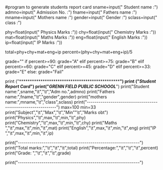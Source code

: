 #program to generate students report card
sname=input(" Student name :")
admno=input(" Admission No. :")
fname=input(" Fathers name :")
mname=input(" Mothers name :")
gender=input(" Gender :")
sclass=input(" class :")

phy=float(input(" Physics Marks :"))
chy=float(input(" Chemistry Marks :"))
mat=float(input(" Maths Marks :"))
eng=float(input(" English Marks :"))
ip=float(input(" IP Marks :"))

total=phy+chy+mat+eng+ip
percent=(phy+chy+mat+eng+ip)/5

grade=""
if percent>=90:
         grade="A"
elif percent>=75:
         grade="B"
elif percent>=60:
         grade="C"
elif percent>=45:
         grade="D"
elif percent>=33:
         grade="E"
else:
    grade="Fail"
 
print ("*************************************************************")
print ("*****************Student Report Card*************************")
print("***************GRENN FIELD PUBLIC SCHOOOL*********************")
print("Student name:",sname,"\t","\t","Adm no.",admno)
print("Fathers name:",fname,"\t","gender",gender)
print("mothers name:",mname,"\t","class",sclass)
print("--------------------------------------------------------------")
max=100
min=33
print("Subject","\t","Max","\t","Min""\t","Marks obt")
print("Physics","\t",max,"\t",min,"\t",phy)
print("Chemistry","\t",max,"\t",min,"\t",chy)
print("Maths  ","\t",max,"\t",min,"\t",mat)
print("English","\t",max,"\t",min,"\t",eng)
print("IP      ","\t",max,"\t",min,"\t",ip)

print("--------------------------------------------------------------")
print("Total marks:","\t","\t","\t",total)
print("Percentage:","\t","\t","\t",percent)
print("Grade:    ","\t","\t","\t",grade)

print("--------------------------------------------------------------")
